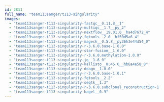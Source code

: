 ```yaml
---
id: 2811
full_name: "team113sanger/t113-singularity"
images: 
  - "team113sanger-t113-singularity-fastqc__0.11.8__1"
  - "team113sanger-t113-singularity-multiqc__1.7__py_2"
  - "team113sanger-t113-singularity-nextflow__19.01.0__ha4d7672_4"
  - "team113sanger-t113-singularity-fqtools__2.0__hf50d5a6_4"
  - "team113sanger-t113-singularity-mageck__0.5.8__py36h3e44d54_0"
  - "team113sanger-t113-singularity-r-3.6.0.base-1.0.0"
  - "team113sanger-t113-singularity-star-fusion__1.6.0"
  - "team113sanger-t113-singularity-r-3.6.0.methylation-1.0.0"
  - "team113sanger-t113-singularity-jq__1.6_0"
  - "team113sanger-t113-singularity-kallisto__0.46.0__hb6a4e58_0"
  - "team113sanger-t113-singularity-deago__1.0.0"
  - "team113sanger-t113-singularity-r-3.6.0.base-1.0.1"
  - "team113sanger-t113-singularity-fqtools__2.2"
  - "team113sanger-t113-singularity-seqtk__1.3"
  - "team113sanger-t113-singularity-r-3.6.0.subclonal_reconstruction-1.0.0"
  - "team113sanger-t113-singularity-bagel__0.9"
---
```

